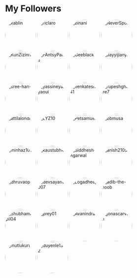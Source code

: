 # My Followers

<style>
.circle-avatar {
border-radius: 50%;
width: 100px;
height: 100px;
}
</style>

<img class="circle-avatar" src="https://avatars.githubusercontent.com/u/1125591?v=4&s=100" alt="xablin">
<img class="circle-avatar" src="https://avatars.githubusercontent.com/u/3267491?v=4&s=100" alt="rlclaro">
<img class="circle-avatar" src="https://avatars.githubusercontent.com/u/25937889?v=4&s=100" alt="binani">
<img class="circle-avatar" src="https://avatars.githubusercontent.com/u/29131915?v=4&s=100" alt="NeverSpot">
<img class="circle-avatar" src="https://avatars.githubusercontent.com/u/31049192?v=4&s=100" alt="KunZizinho">
<img class="circle-avatar" src="https://avatars.githubusercontent.com/u/37355060?v=4&s=100" alt="FAntsyPants">
<img class="circle-avatar" src="https://avatars.githubusercontent.com/u/44153831?v=4&s=100" alt="Geeblack">
<img class="circle-avatar" src="https://avatars.githubusercontent.com/u/47259076?v=4&s=100" alt="Jayyijianyi">
<img class="circle-avatar" src="https://avatars.githubusercontent.com/u/48482060?v=4&s=100" alt="sree-hari-s">
<img class="circle-avatar" src="https://avatars.githubusercontent.com/u/55397243?v=4&s=100" alt="yassineyahyaoui">
<img class="circle-avatar" src="https://avatars.githubusercontent.com/u/62841124?v=4&s=100" alt="venkatesh241">
<img class="circle-avatar" src="https://avatars.githubusercontent.com/u/62866358?v=4&s=100" alt="rupeshghimire7">
<img class="circle-avatar" src="https://avatars.githubusercontent.com/u/63497584?v=4&s=100" alt="attilalondi">
<img class="circle-avatar" src="https://avatars.githubusercontent.com/u/64691532?v=4&s=100" alt="LYZ10">
<img class="circle-avatar" src="https://avatars.githubusercontent.com/u/65086865?v=4&s=100" alt="Petsamuel">
<img class="circle-avatar" src="https://avatars.githubusercontent.com/u/65719349?v=4&s=100" alt="bbmusa">
<img class="circle-avatar" src="https://avatars.githubusercontent.com/u/66476980?v=4&s=100" alt="minhaz1010">
<img class="circle-avatar" src="https://avatars.githubusercontent.com/u/68014091?v=4&s=100" alt="kaustubh43">
<img class="circle-avatar" src="https://avatars.githubusercontent.com/u/68057995?v=4&s=100" alt="Siddhesh-Agarwal">
<img class="circle-avatar" src="https://avatars.githubusercontent.com/u/71202304?v=4&s=100" alt="anish2105">
<img class="circle-avatar" src="https://avatars.githubusercontent.com/u/71749153?v=4&s=100" alt="dhruvaop">
<img class="circle-avatar" src="https://avatars.githubusercontent.com/u/74500735?v=4&s=100" alt="devsayan0007">
<img class="circle-avatar" src="https://avatars.githubusercontent.com/u/76146062?v=4&s=100" alt="Logadheep">
<img class="circle-avatar" src="https://avatars.githubusercontent.com/u/76277079?v=4&s=100" alt="adib-the-noob">
<img class="circle-avatar" src="https://avatars.githubusercontent.com/u/76792717?v=4&s=100" alt="ShubhamKapil04">
<img class="circle-avatar" src="https://avatars.githubusercontent.com/u/77495928?v=4&s=100" alt="prey01">
<img class="circle-avatar" src="https://avatars.githubusercontent.com/u/77975448?v=4&s=100" alt="AvanindraC">
<img class="circle-avatar" src="https://avatars.githubusercontent.com/u/79672134?v=4&s=100" alt="jonascarvalh">
<img class="circle-avatar" src="https://avatars.githubusercontent.com/u/81134748?v=4&s=100" alt="mutlukurt">
<img class="circle-avatar" src="https://avatars.githubusercontent.com/u/81138129?v=4&s=100" alt="duyenle1312">
